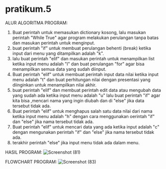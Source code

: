 # pratikum.5
ALUR ALGORITMA PROGRAM:

1. Buat perintah untuk memasukan dictionary kosong, lalu masukan perintah "While True" agar program melakukan perulangan tanpa batas dan masukan perintah untuk menginput.
2. buat perintah "if" untuk membuat perulangan behenti (break) ketika input dari menu yang ditampilkan adalah "k".
3. lalu buat perintah "elif" dan masukan perintah untuk menampilkan list ketika input menu adalah "l" dan buat perulangan "for" agar bisa menampilkan semua data yang sudah diinput.
4. Buat perintah "elif" untuk membuat perintah input data nilai ketika input menu adalah "t" dan buat perhitungan nilai dengan presentasi yang diinginkan untuk menampilkan nilai akhir.
5. buat perintah "elif" dan membuat perintah edit data atau mengubah data yang sudah ada ketika input menu adalah "u" lalu buat perintah "if" agar kita bisa ,mencari nama yang ingin diubah dan di "else" jika data tersebut tidak ada.
6. Buat perintah "elif" untuk menghapus salah satu data nilai dari nama ketika input menu adalah "h" dengan cara menggunakan oerintah "if" dan "else" jika nama tersebut tidak ada.
7. Buat perintah "elif" untuk mencari data yang ada ketika input adalah "c" dengan mengunakan perintah "if" dan "else" jika nama tersebut tidak ada.
8. terakhir perintah "else" jika input menu tidak ada dalam menu.

HASIL PROGRAM:
![Screenshot (81)](https://user-images.githubusercontent.com/57041175/70377620-01b27100-1949-11ea-81f4-3fff5244a453.png)


FLOWCHART PROGRAM:
![Screenshot (83)](https://user-images.githubusercontent.com/57041175/70377597-d62f8680-1948-11ea-888f-2b4aac098a7a.png)
